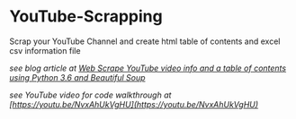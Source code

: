 # YouTube-Scrapping
Scrap your YouTube Channel and create html table of contents and excel csv information file

*see blog article at
[Web Scrape YouTube video info and a table of contents using Python 3.6 and Beautiful Soup](https://teklern.blogspot.com/2017/10/web-scrape-youtube-channel-for-video.html)*

*see YouTube video for code walkthrough at [https://youtu.be/NvxAhUkVgHU](https://youtu.be/NvxAhUkVgHU)*

